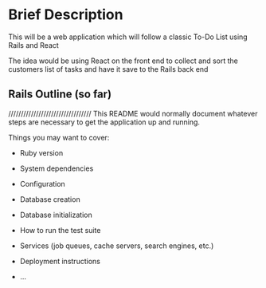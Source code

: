 # Brief Description

This will be a web application which will follow a classic To-Do List using Rails and React

The idea would be using React on the front end to collect and sort the customers list of tasks and have it save to the Rails back end


## Rails Outline (so far)

/////////////////////////////////
This README would normally document whatever steps are necessary to get the
application up and running.

Things you may want to cover:

* Ruby version

* System dependencies

* Configuration

* Database creation

* Database initialization

* How to run the test suite

* Services (job queues, cache servers, search engines, etc.)

* Deployment instructions

* ...
